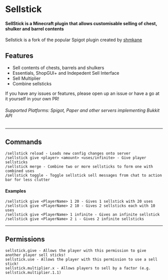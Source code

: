 # Sellstick
#### SellStick is a Minecraft plugin that allows customisable selling of chest, shulker and barrel contents

Sellstick is a fork of the popular Spigot plugin created by [shmkane](https://github.com/shmkane/SellStick/)

## Features

- Sell contents of chests, barrels and shulkers
- Essentials, ShopGUI+ and Indepedent Sell Interface
- Sell Multiplier
- Combine sellsticks

If you have any issues or features, please open up an issue or have a go at it yourself in your own PR!

###### Supported Platforms: Spigot, Paper and other servers implementing Bukkit API

---
## Commands
```
/sellstick reload - Loads new config changes onto server
/sellstick give <player> <amount> <uses/infinite> - Give player sellsticks
/sellstick merge - Combine two or more sellsticks to form one with combined uses
/sellstick toggle - Toggle sellstick sell messages from chat to action bar for less clutter
```

#### Examples
```
/sellstick give <PlayerName> 1 20 - Gives 1 sellstick with 20 uses
/sellstick give <PlayerName> 2 10 - Gives 2 sellsticks each with 10 uses
/sellstick give <PlayerName> 1 infinite - Gives an infinite sellstick
/sellstick give <PlayerName> 2 i - Gives 2 infinite sellsticks
```
---
## Permissions
```
sellstick.give - Allows the player with this permission to give another player sell sticks!
sellstick.use - Allows the player with this permission to use a sell stick!
sellstick.multiplier.x - Allows players to sell by a factor (e.g. sellstick.multiplier.1.1)
```
